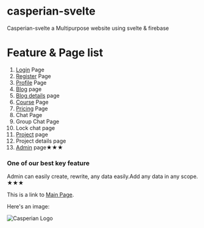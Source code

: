 # casperian-svelte
Casperian-svelte a Multipurpose website using svelte &amp; firebase
# Feature & Page list 
1. [Login](https://casperian.vercel.app/login) Page
2. [Register](https://casperian.vercel.app/register) Page
3. [Profile](https://casperian.vercel.app/profile) Page
4. [Blog](https://casperian.vercel.app/blog) page
5. [Blog details](https://casperian.vercel.app/blog/The%20Future%20of%20Artificial%20Intelligence:%20Trends%20and%20Challenges) page
6. [Course](https://casperian.vercel.app/courses) Page
7. [Pricing](https://casperian.vercel.app/pricing) Page
8. Chat Page
9. Group Chat Page
10. Lock chat page
11. [Project](https://casperian.vercel.app/projects) page
12. Project details page
13. [Admin](https://casperian.vercel.app/admin) page★★★
### One of our best key feature 

Admin can easily create, rewrite, any data easily.Add any data in any scope. 
★★★

This is a link to [Main Page](https://casperian.vercel.app).

Here's an image:

![Casperian Logo](https://casperian.vercel.app/logo.svg)

